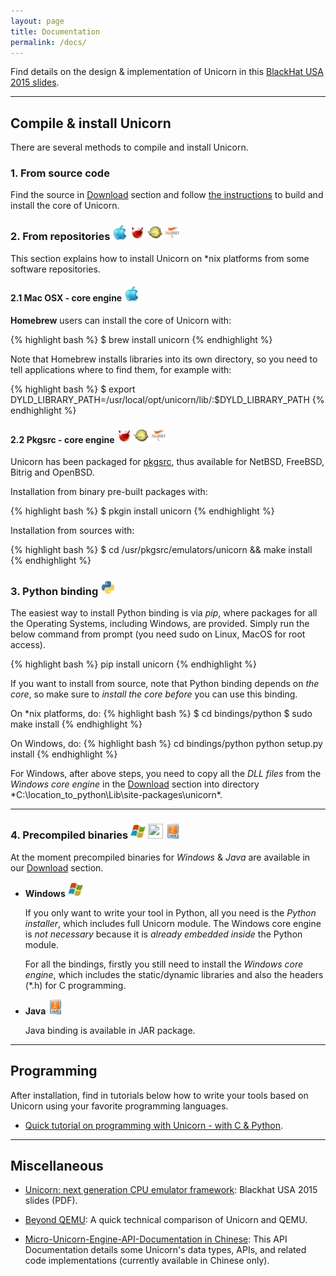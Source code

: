```yaml
---
layout: page
title: Documentation
permalink: /docs/
---
```


Find details on the design \& implementation of Unicorn in this [BlackHat USA 2015 slides](/BHUSA2015-unicorn.pdf).

---

## Compile & install Unicorn

There are several methods to compile and install Unicorn.

### 1. From source code

Find the source in [Download](/download) section and follow [the instructions](https://github.com/unicorn-engine/unicorn/blob/master/docs/COMPILE.md) to build and install the core of Unicorn.

### 2. From repositories <img src="/images/osx.png" height="24" width="24"> <img src="/images/freebsd.png" height="24" width="24"> <img src="/images/openbsd.png" height="24" width="24"> <img src="/images/netbsd.png" height="24" width="24">

This section explains how to install Unicorn on \*nix platforms from some software repositories.

#### 2.1 Mac OSX - core engine <img src="/images/osx.png" height="24" width="24"> 

**Homebrew** users can install the core of Unicorn with:

{% highlight bash %}
  $ brew install unicorn
{% endhighlight %}

  Note that Homebrew installs libraries into its own directory, so you need to tell applications where to find them, for example with:

{% highlight bash %}
  $ export DYLD_LIBRARY_PATH=/usr/local/opt/unicorn/lib/:$DYLD_LIBRARY_PATH
{% endhighlight %}

#### 2.2 Pkgsrc - core engine <img src="/images/freebsd.png" height="24" width="24"> <img src="/images/openbsd.png" height="24" width="24"> <img src="/images/netbsd.png" height="24" width="24">

Unicorn has been packaged for [pkgsrc](http://pkgsrc.se/emulators/unicorn), thus available for NetBSD, FreeBSD, Bitrig and OpenBSD.

Installation from binary pre-built packages with:

{% highlight bash %}
  $ pkgin install unicorn
{% endhighlight %}

Installation from sources with:

{% highlight bash %}
  $ cd /usr/pkgsrc/emulators/unicorn && make install
{% endhighlight %}

### 3. Python binding <img src="/images/python.png" height="24" width="24"> 

The easiest way to install Python binding is via *pip*, where packages for all the Operating Systems, including Windows, are provided.
Simply run the below command from prompt (you need sudo on Linux, MacOS for root access).

{% highlight bash %}
pip install unicorn
{% endhighlight %}

If you want to install from source, note that Python binding depends on *the core*, so make sure to *install the core before* you can use this binding.

On \*nix platforms, do:
{% highlight bash %}
$ cd bindings/python
$ sudo make install
{% endhighlight %}

On Windows, do:
{% highlight bash %}
cd bindings/python
python setup.py install
{% endhighlight %}

For Windows, after above steps, you need to copy all the *DLL files* from the *Windows core engine* in the [Download](/download) section into directory *C:\location_to_python\Lib\site-packages\unicorn\*.

---

### 4. Precompiled binaries <img src="/images/windows.png" height="24" width="24"> <img src="img/python.png" height="24" width="24"> <img src="/images/jar.png" height="24" width="24">

At the moment precompiled binaries for *Windows* & *Java* are available in our [Download](/download) section.

- **Windows** <img src="/images/windows.png" height="24" width="24">

  If you only want to write your tool in Python, all you need is the *Python installer*, which includes full Unicorn module. The Windows core engine is *not necessary* because it is *already embedded inside* the Python module.

  For all the bindings, firstly you still need to install the *Windows core engine*, which includes the static/dynamic libraries and also the headers (\*.h) for C programming.

- **Java** <img src="/images/jar.png" height="24" width="24">

  Java binding is available in JAR package.

---

## Programming

After installation, find in tutorials below how to write your tools based on Unicorn using your favorite programming languages.

- [Quick tutorial on programming with Unicorn - with C & Python](tutorial.html).

---

## Miscellaneous

- [Unicorn: next generation CPU emulator framework](/BHUSA2015-unicorn.pdf): Blackhat USA 2015 slides (PDF).

- [Beyond QEMU](/docs/beyond_qemu.html): A quick technical comparison of Unicorn and QEMU.

- [Micro-Unicorn-Engine-API-Documentation in Chinese](): This API Documentation details some Unicorn's data types, APIs, and related code implementations (currently available in Chinese only).
